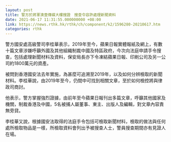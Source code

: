 ```yaml
---
layout: post
title: 警方於將軍澳壹傳媒大樓搜證　搜查令容許處理新聞資料
date: 2021-06-17 11:31:55.000000000 +08:00
link: https://news.rthk.hk/rthk/ch/component/k2/1596280-20210617.htm
categories: rthk
---
```


警方國安處高級警司李桂華表示，2019年至今，蘋果日報實體報紙及網上，有數十篇文章涉嫌呼籲外國及其他組織制裁中國及特區政府，今次向法庭申請手令搜查，包括處理新聞材料及資料，保安局長亦下令凍結蘋果日報、印刷公司及另一公司約1800萬元的資產。

被問到香港國安法去年實施，為甚麼可追溯至2019年，以及如何分辨檢取的新聞材料。李桂華說，由2019年至今，仍間中可找到相關文章，至於如何檢控將與律政司商討。

他表示，警方掌握強烈證據，由前年至今蘋果日報刊出多篇文章，呼籲其他國家及機關，制裁香港及中國，5名被捕人屬董事、東主、出版人及編輯，對文章內容責無旁貸。

李桂華又說，根據國安法取得的法庭手令包括可檢取新聞材料，檢取的做法與任何處所檢取物品是一樣，所檢取資料會列出予被搜查人士，警員搜查期間亦有見證人在場。
